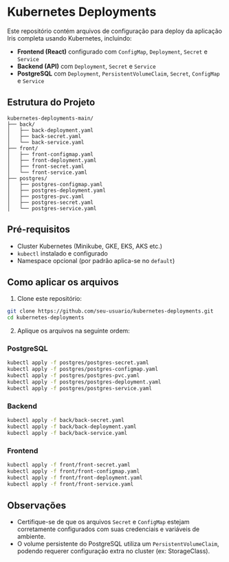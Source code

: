 # Kubernetes Deployments

Este repositório contém arquivos de configuração para deploy da aplicação Iris completa usando Kubernetes, incluindo:

- **Frontend (React)** configurado com `ConfigMap`, `Deployment`, `Secret` e `Service`
- **Backend (API)** com `Deployment`, `Secret` e `Service`
- **PostgreSQL** com `Deployment`, `PersistentVolumeClaim`, `Secret`, `ConfigMap` e `Service`

## Estrutura do Projeto

```
kubernetes-deployments-main/
├── back/
│   ├── back-deployment.yaml
│   ├── back-secret.yaml
│   └── back-service.yaml
├── front/
│   ├── front-configmap.yaml
│   ├── front-deployment.yaml
│   ├── front-secret.yaml
│   └── front-service.yaml
├── postgres/
│   ├── postgres-configmap.yaml
│   ├── postgres-deployment.yaml
│   ├── postgres-pvc.yaml
│   ├── postgres-secret.yaml
│   └── postgres-service.yaml
```

## Pré-requisitos

- Cluster Kubernetes (Minikube, GKE, EKS, AKS etc.)
- `kubectl` instalado e configurado
- Namespace opcional (por padrão aplica-se no `default`)

## Como aplicar os arquivos

1. Clone este repositório:
```bash
git clone https://github.com/seu-usuario/kubernetes-deployments.git
cd kubernetes-deployments
```

2. Aplique os arquivos na seguinte ordem:

### PostgreSQL

```bash
kubectl apply -f postgres/postgres-secret.yaml
kubectl apply -f postgres/postgres-configmap.yaml
kubectl apply -f postgres/postgres-pvc.yaml
kubectl apply -f postgres/postgres-deployment.yaml
kubectl apply -f postgres/postgres-service.yaml
```

### Backend

```bash
kubectl apply -f back/back-secret.yaml
kubectl apply -f back/back-deployment.yaml
kubectl apply -f back/back-service.yaml
```

### Frontend

```bash
kubectl apply -f front/front-secret.yaml
kubectl apply -f front/front-configmap.yaml
kubectl apply -f front/front-deployment.yaml
kubectl apply -f front/front-service.yaml
```

## Observações

- Certifique-se de que os arquivos `Secret` e `ConfigMap` estejam corretamente configurados com suas credenciais e variáveis de ambiente.
- O volume persistente do PostgreSQL utiliza um `PersistentVolumeClaim`, podendo requerer configuração extra no cluster (ex: StorageClass).
